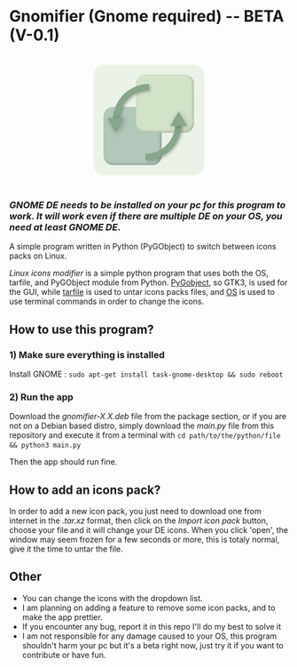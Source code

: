# Gnomifier (Gnome required) -- BETA (V-0.1)

<br>

<div align="center">
  <img src="gnomifier-0.1/icons/gnomifier.png" width="200px"><br>
</div>

<br>

### __*GNOME DE needs to be installed on your pc for this program to work. It will work even if there are multiple DE on your OS, you need at least GNOME DE.*__
A simple program written in Python (PyGObject) to switch between icons packs on Linux.

*Linux icons modifier* is a simple python program that uses both the OS, tarfile, and PyGObject module from Python. [PyGobject](https://pygobject.gnome.org/), so GTK3, is used for the GUI, while [tarfile](https://docs.python.org/3/library/tarfile.html) is used to untar icons packs files, and [OS](https://docs.python.org/3/library/os.html) is used to use terminal commands in order to change the icons.

## How to use this program?
### 1) Make sure everything is installed
Install GNOME : `sudo apt-get install task-gnome-desktop && sudo reboot`

### 2) Run the app
Download the *gnomifier-X.X.deb* file from the package section, or if you are not on a Debian based distro, simply download the *main.py* file from this repository and execute it from a terminal with `cd path/to/the/python/file && python3 main.py`

Then the app should run fine.

## How to add an icons pack?
In order to add a new icon pack, you just need to download one from internet in the *.tar.xz* format, then click on the *Import icon pack* button, choose your file and it will change your DE icons. When you click 'open', the window may seem frozen for a few seconds or more, this is totaly normal, give it the time to untar the file.

## Other
* You can change the icons with the dropdown list.
* I am planning on adding a feature to remove some icon packs, and to make the app prettier.
* If you encounter any bug, report it in this repo I'll do my best to solve it
* I am not responsible for any damage caused to your OS, this program shouldn't harm your pc but it's a beta right now, just try it if you want to contribute or have fun.
